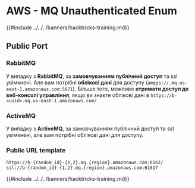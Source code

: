 # AWS - MQ Unauthenticated Enum

{{#include ../../../banners/hacktricks-training.md}}

## Public Port

### **RabbitMQ**

У випадку з **RabbitMQ**, за **замовчуванням публічний доступ** та ssl увімкнені. Але вам потрібні **облікові дані** для доступу (`amqps://.mq.us-east-1.amazonaws.com:5671`​​). Більше того, можливо **отримати доступ до веб-консолі управління**, якщо ви знаєте облікові дані в `https://b-<uuid>.mq.us-east-1.amazonaws.com/`

### ActiveMQ

У випадку з **ActiveMQ**, за замовчуванням публічний доступ та ssl увімкнені, але вам потрібні облікові дані для доступу.

### Public URL template
```
https://b-{random_id}-{1,2}.mq.{region}.amazonaws.com:8162/
ssl://b-{random_id}-{1,2}.mq.{region}.amazonaws.com:61617
```
{{#include ../../../banners/hacktricks-training.md}}
